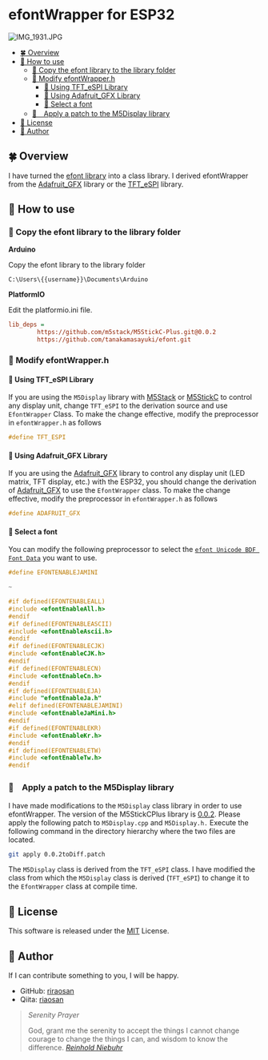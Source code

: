 # efontWrapper for ESP32
![IMG_1931.JPG](https://qiita-image-store.s3.ap-northeast-1.amazonaws.com/0/103572/93b9dfd0-cc1a-18f5-0e1a-822bd67d6022.jpeg)

  - [🍀 Overview](#-overview)
  - [🔨 How to use](#-how-to-use)
    - [📂 Copy the efont library to the library folder](#-copy-the-efont-library-to-the-library-folder)
    - [📝 Modify efontWrapper.h](#-modify-efontwrapperh)
      - [📝 Using TFT_eSPI Library](#-using-tft_espi-library)
      - [📝 Using Adafruit_GFX Library](#-using-adafruit_gfx-library)
      - [📝 Select a font](#-select-a-font)
    - [👖　Apply a patch to the M5Display library](#apply-a-patch-to-the-m5display-library)
  - [📝 License](#-license)
  - [👤 Author](#-author)

## 🍀 Overview

I have turned the [efont library][efontURL] into a class library.
I derived efontWrapper from the [Adafruit_GFX][AdafruitGFX] library or the [TFT_eSPI][TFTeSPI] library.

## 🔨 How to use

### 📂 Copy the efont library to the library folder

**Arduino**

Copy the efont library to the library folder

```powershell:example
C:\Users\{{username}}\Documents\Arduino
```

**PlatformIO**

Edit the platformio.ini file.

```ini:(example)platformio.ini
lib_deps =
        https://github.com/m5stack/M5StickC-Plus.git@0.0.2
        https://github.com/tanakamasayuki/efont.git
```

### 📝 Modify efontWrapper.h

#### 📝 Using TFT_eSPI Library

If you are using the `M5Display` library with [M5Stack](https://github.com/m5stack/M5Stack) or [M5StickC](https://github.com/m5stack/M5StickC) to control any display unit, change `TFT_eSPI` to the derivation source and use `EfontWrapper` Class.
To make the change effective, modify the preprocessor in `efontWrapper.h` as follows

```cpp:efontWrapper.h
#define TFT_ESPI
```

#### 📝 Using Adafruit_GFX Library

If you are using the [Adafruit_GFX][AdafruitGFX] library to control any display unit (LED matrix, TFT display, etc.) with the ESP32, you should change the derivation of [Adafruit_GFX][AdafruitGFX] to use the `EfontWrapper` class.
To make the change effective, modify the preprocessor in `efontWrapper.h` as follows

```cpp:efontWrapper.h
#define ADAFRUIT_GFX
```

#### 📝 Select a font

You can modify the following preprocessor to select the [`efont Unicode BDF Font Data`][efontURL] you want to use.

```cpp:efontWrapper.h
#define EFONTENABLEJAMINI

~

#if defined(EFONTENABLEALL)
#include <efontEnableAll.h>
#endif
#if defined(EFONTENABLEASCII)
#include <efontEnableAscii.h>
#endif
#if defined(EFONTENABLECJK)
#include <efontEnableCJK.h>
#endif
#if defined(EFONTENABLECN)
#include <efontEnableCn.h>
#endif
#if defined(EFONTENABLEJA)
#include "efontEnableJa.h"
#elif defined(EFONTENABLEJAMINI)
#include <efontEnableJaMini.h>
#endif
#if defined(EFONTENABLEKR)
#include <efontEnableKr.h>
#endif
#if defined(EFONTENABLETW)
#include <efontEnableTw.h>
#endif
```

### 👖　Apply a patch to the M5Display library

I have made modifications to the `M5Display` class library in order to use efontWrapper.
The version of the M5StickCPlus library is [0.0.2]().
Please apply the following patch to `M5Display.cpp` and `M5Display.h.`
Execute the following command in the directory hierarchy where the two files are located.

```bash
git apply 0.0.2toDiff.patch
```

The `M5Display` class is derived from the `TFT_eSPI` class.
I have modified the class from which the `M5Display` class is derived (`TFT_eSPI`) to change it to the `EfontWrapper` class at compile time.

## 📝 License

This software is released under the [MIT](https://github.com/riraosan/ESP32_ntp_clock/blob/main/LICENSE) License.

## 👤 Author

If I can contribute something to you, I will be happy.

- GitHub: [riraosan](https://github.com/riraosan)
- Qiita: [riaosan](https://qiita.com/riraosan)

> _Serenity Prayer_
>
> God, grant me the serenity to accept the things I cannot change
> courage to change the things I can,
> and wisdom to know the difference.
> [_Reinhold Niebuhr_](https://en.wikipedia.org/wiki/Reinhold_Niebuhr)


[Google]: http://www.google.co.jp
[efontURL]: https://github.com/tanakamasayuki/efont
[AdafruitGFX]: https://github.com/adafruit/Adafruit-GFX-Library
[TFTeSPI]: https://github.com/Bodmer/TFT_eSPI
